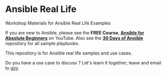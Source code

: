 # Ansible Real Life

Workshop Materials for Ansible Real Life Examples

If you are new to Ansible, please see the **FREE Course**, **[Ansible for Absolute Beginners](https://www.techbeatly.com/ansible-course)** on YouTube. Also see the **[30 Days of Ansible](https://github.com/ginigangadharan/30-Days-of-Ansible-Bootcamp)** repository for all sample playbooks.

This repository is for Ansible real life samples and use cases.

Do you have a use case to discuss ? Let's learn it together; leave and email to [gini](mailto:gini@techbeatly.com).
